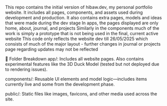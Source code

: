 This repo contains the initial version of hibaw.dev, my personal portfolio website. It includes all pages, components, and assets used during development and production.
It also contains extra pages, models and ideas that were made during the dev stage
In apps, the pages displayed are only home, about, journal, and projects 
Similarly in the components much of the work is simply a prototype that is not being used in the final, current active website
This code only reflects the website dev till 26/05/2025 which consists of much of the major layout - further changes in journal or projects page regarding updates may not be reflected

📁 Folder Breakdown
app/: Includes all website pages. Also contains experimental features like the 3D Duck Model (tested but not deployed due to rendering issues).

components/: Reusable UI elements and model logic—includes items currently live and some from the development phase.

public/: Static files like images, favicons, and other media used across the site.



